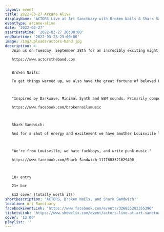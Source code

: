 ```yaml
---
layout: event
title: 2022-03-27 Arcane Alive
displayName: 'ACTORS Live at Art Sanctuary with Broken Nails & Shark Sandwich'
eventType: arcane-alive
date: '2022-03-27'
startDatetime: '2022-03-27 20:00:00'
endDatetime: '2022-03-28 23:00:00'
image: /img/uploads/actors-band.jpg
description: >-
   Join us on Tuesday, September 28th for an incredibly exciting night with ACTORS. We feel incredibly fortunate to host a band of this caliber and will call this a "do not miss" show. If you are familiar, you already know. If not, please take a minute to explore their website and enjoy a few of their excellent videos and music.

   https://www.actorstheband.com


   Broken Nails:

   To get things warmed up, we also have the great fortune of beloved Louisville local act Broken Nails from the excellent European label Swiss Dark Nights.



   "Inspired by Darkwave, Minimal Synth and EBM sounds. Primarily composed from analogue synthesizers and drum machines. Presenting strong, dance worthy percussion, a mixture of dark, cold and melancholy synth layers."

   https://www.facebook.com/brokennailsmusic



   Shark Sandwich:

   And for a shot of energy and excitement we have another Louisville local band, the ever FUN and exciting Shark Sandwich!



   "We're from Louisville, we hate fuckboys, and write punk music."

   https://www.facebook.com/Shark-Sandwich-1117683321629400



   18+ entry

   21+ bar

   $12 cover (totally worth it!)
shortDescription: 'ACTORS, Broken Nails, and Shark Sandwich!'
location: Art Sanctuary
facebookEventLink: 'https://www.facebook.com/events/326835282355396'
ticketsLink: 'https://www.showclix.com/event/actors-live-at-art-sanctuary'
cover: '12.00'
playlist: ''
---
```

